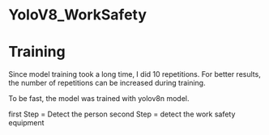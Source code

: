 # YoloV8_WorkSafety

# Training
Since model training took a long time, I did 10 repetitions. For better results, the number of repetitions can be increased during training.


To be fast, the model was trained with yolov8n model.

first Step = Detect the person
second Step = detect the work safety equipment


